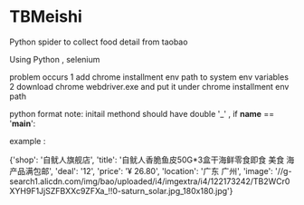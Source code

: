 # TBMeishi
Python spider to collect food detail from taobao

 Using Python , selenium 



problem occurs
1 add chrome installment env path to system env variables
2 download chrome webdriver.exe and put it under chrome installment env path

python format note:
initail methond should have double '_' ,
if __name__ == '__main__':


example :

{'shop': '自鱿人旗舰店', 'title': '自鱿人香脆鱼皮50G*3盒干海鲜零食即食 美食 海产品满包邮', 'deal': '12', 'price': '¥ 26.80', 'location': '广东 广州', 'image': '//g-search1.alicdn.com/img/bao/uploaded/i4/imgextra/i4/122173242/TB2WCr0XYH9F1JjSZFBXXc9ZFXa_!!0-saturn_solar.jpg_180x180.jpg'}
